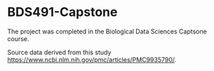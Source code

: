 # BDS491-Capstone

The project was completed in the Biological Data Sciences Captsone course. 

Source data derived from this study https://www.ncbi.nlm.nih.gov/pmc/articles/PMC9935790/.
